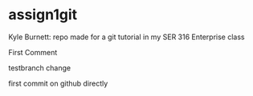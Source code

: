 # assign1git
Kyle Burnett: repo made for a git tutorial in my SER 316 Enterprise class

First Comment

testbranch change

first commit on github directly
